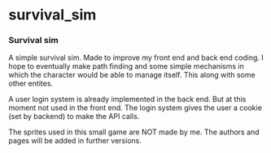 # survival_sim

### Survival sim
A simple survival sim. Made to improve my front end and back end coding.
I hope to eventually make path finding and some simple mechanisms in which the character would be able to manage itself.
This along with some other entites.

A user login system is already implemented in the back end. But at this moment not used in the front end.
The login system gives the user a cookie (set by backend) to make the API calls.

The sprites used in this small game are NOT made by me. The authors and pages will be added in further versions.
